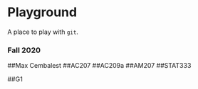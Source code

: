 # Playground

A place to play with `git`.

### Fall 2020
##Max Cembalest
##AC207
##AC209a
##AM207
##STAT333

##G1
